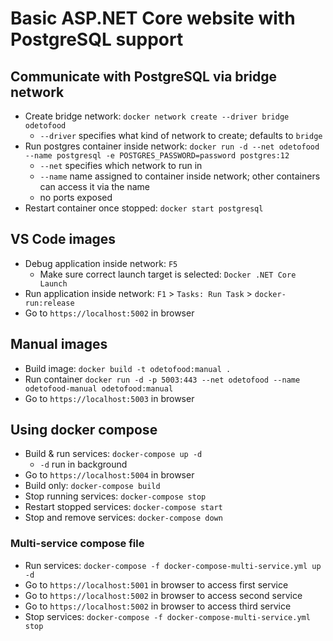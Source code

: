 # Basic ASP.NET Core website with PostgreSQL support

## Communicate with PostgreSQL via bridge network
* Create bridge network: `docker network create --driver bridge odetofood`
    * `--driver` specifies what kind of network to create; defaults to `bridge`
* Run postgres container inside network: `docker run -d --net odetofood --name postgresql -e POSTGRES_PASSWORD=password postgres:12`
    * `--net` specifies which network to run in
    * `--name` name assigned to container inside network; other containers can access it via the name
    * no ports exposed
* Restart container once stopped: `docker start postgresql`
## VS Code images
* Debug application inside network: `F5`
    * Make sure correct launch target is selected: `Docker .NET Core Launch`
* Run application inside network: `F1` > `Tasks: Run Task` > `docker-run:release`
* Go to `https://localhost:5002` in browser
## Manual images
* Build image: `docker build -t odetofood:manual .`
* Run container `docker run -d -p 5003:443 --net odetofood --name odetofood-manual odetofood:manual`
* Go to `https://localhost:5003` in browser
## Using docker compose
* Build & run services: `docker-compose up -d`
    * `-d` run in background
* Go to `https://localhost:5004` in browser
* Build only: `docker-compose build`
* Stop running services: `docker-compose stop`
* Restart stopped services: `docker-compose start`
* Stop and remove services: `docker-compose down`
### Multi-service compose file
* Run services: `docker-compose -f docker-compose-multi-service.yml up -d`
* Go to `https://localhost:5001` in browser to access first service
* Go to `https://localhost:5002` in browser to access second service
* Go to `https://localhost:5002` in browser to access third service
* Stop services: `docker-compose -f docker-compose-multi-service.yml stop`
